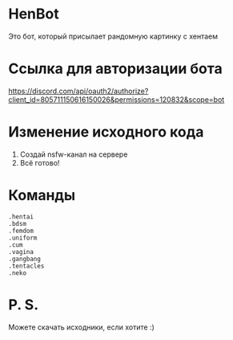 # HenBot
Это бот, который присылает рандомную картинку с хентаем
# Ссылка для авторизации бота
https://discord.com/api/oauth2/authorize?client_id=805711150616150026&permissions=120832&scope=bot
# Изменение исходного кода
1. Создай nsfw-канал на сервере
2. Всё готово!
# Команды
<code>.hentai</code><br>
<code>.bdsm</code><br>
<code>.femdom</code><br>
<code>.uniform</code><br>
<code>.cum</code><br>
<code>.vagina</code><br>
<code>.gangbang</code><br>
<code>.tentacles</code><br>
<code>.neko</code>
# P. S.
Можете скачать исходники, если хотите :)

